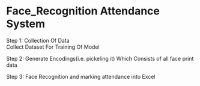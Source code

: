 # Face_Recognition Attendance System

Step 1: Collection Of Data    
Collect Dataset For Training Of Model

Step 2: Generate Encodings(i.e. pickeling it)
Which Consists of all face print data

Step 3: Face Recognition and marking attendance into Excel
        
        
